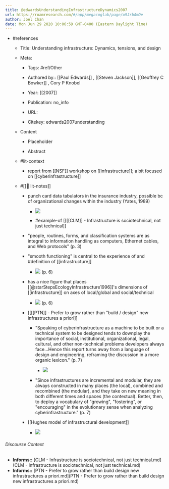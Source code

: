 ```yaml
---
title: @edwardsUnderstandingInfrastructureDynamics2007
url: https://roamresearch.com/#/app/megacoglab/page/o9JrbAmDe
author: Joel Chan
date: Mon Jun 29 2020 10:06:59 GMT-0400 (Eastern Daylight Time)
---
```


- #references

    - Title: Understanding infrastructure: Dynamics, tensions, and design

    - Meta:

        - Tags: #ref/Other

        - Authored by::  [[Paul Edwards]] ,  [[Steven Jackson]], [[Geoffrey C Bowker]] ,  Cory P Knobel

        - Year: [[2007]]

        - Publication: no_info

        - URL:

        - Citekey: edwards2007understanding

    - Content

        - Placeholder

        - Abstract

    - #lit-context

        - report from [[NSF]] workshop on [[infrastructure]]; a bit focused on [[cyberinfrastructure]]

    - #[[📝 lit-notes]]

        - punch card data tabulators in the insurance industry, possible bc of organizational changes within the industry (Yates, 1989)

            - ![](https://firebasestorage.googleapis.com/v0/b/firescript-577a2.appspot.com/o/imgs%2Fapp%2Fmegacoglab%2FbTm_p91ccY.png?alt=media&token=ce626ad6-b9f5-4cbd-a232-61a1c07e44ec)

            - #example-of [[[[CLM]] - Infrastructure is sociotechnical, not just technical]]

        - "people, routines, forms, and classification systems are as integral to information handling as computers, Ethernet cables, and Web protocols" (p. 3)

        - "smooth functioning" is central to the experience of and #definition of [[infrastructure]]

            - ![](https://firebasestorage.googleapis.com/v0/b/firescript-577a2.appspot.com/o/imgs%2Fapp%2Fmegacoglab%2F1eqgPhllzH.png?alt=media&token=9acdb514-9d22-4197-8fcd-ce222cbef2fe) (p. 6)

        - has a nice figure that places [[@starStepsEcologyInfrastructure1996]]'s dimensions of [[infrastructure]] on axes of local/global and social/technical

            - ![](https://firebasestorage.googleapis.com/v0/b/firescript-577a2.appspot.com/o/imgs%2Fapp%2Fmegacoglab%2F5ppt7vdS03.png?alt=media&token=9fae9aa5-cf16-421f-923b-b05e09367166) (p. 6)

        - [[[[PTN]] - Prefer to grow rather than "build / design" new infrastructures a priori]]

            - "Speaking of cyberinfrastructure as a machine to be built or a technical system to be designed tends to downplay the importance of social, institutional, organizational, legal, cultural, and other non-technical problems developers always face...Hence this report turns away from a language of design and engineering, reframing the discussion in a more organic lexicon." (p. 7)

                - ![](https://firebasestorage.googleapis.com/v0/b/firescript-577a2.appspot.com/o/imgs%2Fapp%2Fmegacoglab%2FigGulc_cco.png?alt=media&token=cd7b9850-58a9-4d00-a3a6-0773d9642985)

            - "Since infrastructures are incremental and modular, they are always constructed in many places (the local), combined and recombined (the modular), and they take on new meaning in both different times and spaces (the contextual). Better, then, to deploy a vocabulary of "growing", "fostering", or "encouraging" in the evolutionary sense when analyzing cyberinfrastructure." (p. 7)

        - [[Hughes model of infrastructural development]]

            - ![](https://firebasestorage.googleapis.com/v0/b/firescript-577a2.appspot.com/o/imgs%2Fapp%2Fmegacoglab%2F-doNGVQpLS.png?alt=media&token=e609c932-4730-4ad3-8678-7b6c3fd22b53)

###### Discourse Context

- **Informs::** [CLM - Infrastructure is sociotechnical, not just technical.md](CLM - Infrastructure is sociotechnical, not just technical.md)
- **Informs::** [PTN - Prefer to grow rather than build  design new infrastructures a priori.md](PTN - Prefer to grow rather than build  design new infrastructures a priori.md)

